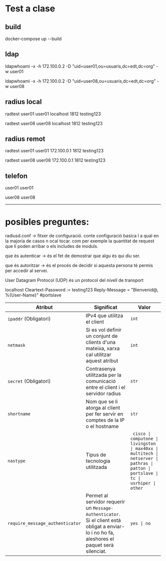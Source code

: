 # Test a clase

## build

docker-compose up --build

## ldap

ldapwhoami -x -h 172.100.0.2 -D "uid=user01,ou=usuaris,dc=edt,dc=org" -w user01

ldapwhoami -x -h 172.100.0.2 -D "uid=user08,ou=usuaris,dc=edt,dc=org" -w user08

## radius local

radtest user01 user01 localhost 1812 testing123

radtest user08 user08 localhost 1812 testing123

## radius remot

radtest user01 user01 172.100.0.1 1812 testing123

radtest user08 user08 172.100.0.1 1812 testing123

## telefon 

user01 user01

user08 user08

---

# posibles preguntes:

radiusd.conf -> fitxer de configuració. conte configuració basica l a qual en la majoria de casos n ocal tocar. com per exemple la quantitat de request que li poden arribar o els includes de moduls.

que és autenticar -> és el fet de demostrar que algu és qui diu ser.

que és autoritzar -> és el procés de decidir si aquesta persona té permis per accedir al servei.

User Datagram Protocol (UDP) és un protocol del nivell de transport

localhost Cleartext-Password := testing123
     Reply-Message = "Bienvenid@, %{User-Name}"
        #portslave

| Atribut | Significat | Valor   |
|---|---------|---|
| `ipaddr` (Obligatori) | IPv4 que utilitza el client | `int`   |
| `netmask` | Si es vol definir un conjunt de clients d'una mateixa, xarxa cal utilitzar aquest atribut | `int`   |
| `secret` (Obligatori)  | Contrasenya utilitzada per la comunicació entre el client i el servidor radius | `str`   |
| `shortname`  | Nom que se li atorga al client per fer servir en comptes de la IP o el hostname | `str`   |
| `nastype` | Tipus de tecnologia utilitzada | <code> cisco &#124; computone &#124; livingston &#124; max40xx &#124; multitech &#124; netserver &#124; pathras &#124; patton &#124; portslave &#124; tc &#124; usrhiper &#124; other </code> |
| `require_message_authenticator` | Permet al servidor requerir un `Message-Authenticator`. Si el client està obligat a enviar-lo i no ho fa, aleshores el paquet serà silenciat.  | <code>yes &#124; no </code>   |